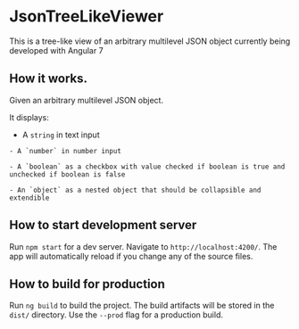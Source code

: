 # JsonTreeLikeViewer

This is a tree-like view of an arbitrary multilevel JSON object currently being developed with Angular 7

## How it works.

Given an arbitrary multilevel JSON object.

It displays:
   
   - A `string` in text input

    - A `number` in number input

    - A `boolean` as a checkbox with value checked if boolean is true and unchecked if boolean is false

    - An `object` as a nested object that should be collapsible and extendible 

## How to start development server

Run `npm start` for a dev server. Navigate to `http://localhost:4200/`. The app will automatically reload if you change any of the source files.

## How to build for production

Run `ng build` to build the project. The build artifacts will be stored in the `dist/` directory. Use the `--prod` flag for a production build.
